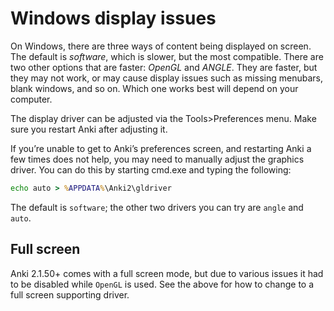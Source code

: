 # Windows display issues

On Windows, there are three ways of content being displayed on screen. The
default is *software*, which is slower, but the most compatible. There are two
other options that are faster: *OpenGL* and *ANGLE*. They are faster, but they
may not work, or may cause display issues such as missing menubars, blank
windows, and so on. Which one works best will depend on your computer.

The display driver can be adjusted via the Tools>Preferences menu. Make sure
you restart Anki after adjusting it.

If you’re unable to get to Anki’s preferences screen, and restarting Anki a few
times does not help, you may need to manually adjust the graphics driver. You
can do this by starting cmd.exe and typing the following:

```bat
echo auto > %APPDATA%\Anki2\gldriver
```

The default is `software`; the other two drivers you can try are `angle` and `auto`.

## Full screen

Anki 2.1.50+ comes with a full screen mode, but due to various issues it had to
be disabled while `OpenGL` is used. See the above for how to change to a full
screen supporting driver.
